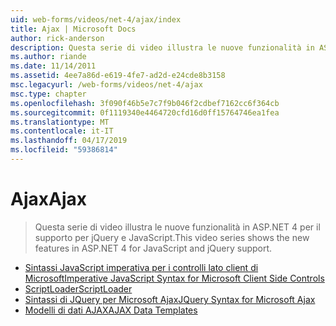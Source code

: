 ```yaml
---
uid: web-forms/videos/net-4/ajax/index
title: Ajax | Microsoft Docs
author: rick-anderson
description: Questa serie di video illustra le nuove funzionalità in ASP.NET 4 per il supporto per jQuery e JavaScript.
ms.author: riande
ms.date: 11/14/2011
ms.assetid: 4ee7a86d-e619-4fe7-ad2d-e24cde8b3158
msc.legacyurl: /web-forms/videos/net-4/ajax
msc.type: chapter
ms.openlocfilehash: 3f090f46b5e7c7f9b046f2cdbef7162cc6f364cb
ms.sourcegitcommit: 0f1119340e4464720cfd16d0ff15764746ea1fea
ms.translationtype: MT
ms.contentlocale: it-IT
ms.lasthandoff: 04/17/2019
ms.locfileid: "59386814"
---
```

# <a name="ajax"></a><span data-ttu-id="23672-103">Ajax</span><span class="sxs-lookup"><span data-stu-id="23672-103">Ajax</span></span>

> <span data-ttu-id="23672-104">Questa serie di video illustra le nuove funzionalità in ASP.NET 4 per il supporto per jQuery e JavaScript.</span><span class="sxs-lookup"><span data-stu-id="23672-104">This video series shows the new features in ASP.NET 4 for JavaScript and jQuery support.</span></span>


- [<span data-ttu-id="23672-105">Sintassi JavaScript imperativa per i controlli lato client di Microsoft</span><span class="sxs-lookup"><span data-stu-id="23672-105">Imperative JavaScript Syntax for Microsoft Client Side Controls</span></span>](aspnet-4-quick-hit-imperative-javascript-syntax-for-microsoft-client-side-controls.md)
- [<span data-ttu-id="23672-106">ScriptLoader</span><span class="sxs-lookup"><span data-stu-id="23672-106">ScriptLoader</span></span>](aspnet-4-quick-hit-the-scriptloader.md)
- [<span data-ttu-id="23672-107">Sintassi di JQuery per Microsoft Ajax</span><span class="sxs-lookup"><span data-stu-id="23672-107">JQuery Syntax for Microsoft Ajax</span></span>](aspnet-4-quick-hit-jquery-syntax-for-microsoft-ajax.md)
- [<span data-ttu-id="23672-108">Modelli di dati AJAX</span><span class="sxs-lookup"><span data-stu-id="23672-108">AJAX Data Templates</span></span>](aspnet-4-quick-hit-ajax-data-templates.md)
